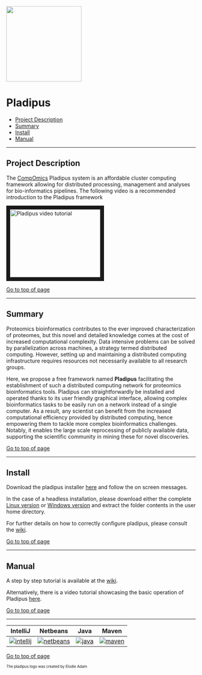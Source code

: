 <img src="https://raw.githubusercontent.com/wiki/compomics/pladipus/pladipus_logo.jpg" width="200">

# Pladipus

 * [Project Description](#project-description)
 * [Summary](#summary)
 * [Install](#install)
 * [Manual](#manual)

----

## Project Description

The [CompOmics](http://www.compomics.com) Pladipus system is an affordable cluster computing framework allowing for distributed processing, management and analyses for bio-informatics pipelines.
The following video is a recommended introduction to the Pladipus framework

<a href="http://www.youtube.com/watch?v=d3bXgogYYhI" target="_blank"><img src="http://img.youtube.com/vi/d3bXgogYYhI/0.jpg" 
alt="Pladipus video tutorial" width="240" height="180" border="10" /></a>

[Go to top of page](#pladipus)

----

## Summary

Proteomics bioinformatics contributes to the ever improved characterization of proteomes, but this novel and detailed knowledge comes at the cost of increased computational complexity. Data intensive problems can be solved by parallelization across machines, a strategy termed distributed computing. However, setting up and maintaining a distributed computing infrastructure requires resources not necessarily available to all research groups.

Here, we propose a free framework named **Pladipus** facilitating the establishment of such a distributed computing network for proteomics bioinformatics tools. Pladipus can straightforwardly be installed and operated thanks to its user friendly graphical interface, allowing complex bioinformatics tasks to be easily run on a network instead of a single computer. As a result, any scientist can benefit from the increased computational efficiency provided by distributed computing, hence empowering them to tackle more complex bioinformatics challenges. Notably, it enables the large scale reprocessing of publicly available data, supporting the scientific community in mining these for novel discoveries.

[Go to top of page](#pladipus)

----

## Install

Download the pladipus installer [here](http://genesis.ugent.be/pladipus/download/Pladipus-installer-0.3.0.jar) and follow the on screen messages. 

In the case of a headless installation, please download either the complete [Linux version](http://genesis.ugent.be/pladipus/download/pladipus-linux) or [Windows version](http://genesis.ugent.be/pladipus/download/pladipus-windows) and extract the folder contents in the user home directory.

For further details on how to correctly configure pladipus, please consult the [wiki](https://github.com/compomics/pladipus/wiki/Settings).

[Go to top of page](#pladipus)

----

## Manual

A step by step tutorial is available at the [wiki](https://github.com/compomics/pladipus/wiki/Manual). 

Alternatively, there is a video tutorial showcasing the basic operation of Pladipus [here](https://www.youtube.com/watch?v=ZQff2Yqhgrk).

[Go to top of page](#pladipus)

----

| IntelliJ | Netbeans | Java | Maven |
|:--:|:--:|:--:|:--:|
| [![intellij](https://www.jetbrains.com/idea/docs/logo_intellij_idea.png)](https://www.jetbrains.com/idea/) | [![netbeans](https://netbeans.org/images_www/visual-guidelines/NB-logo-single.jpg)](https://netbeans.org/) | [![java](http://genesis.ugent.be/public_data/image/java.png)](http://java.com/en/) | [![maven](http://genesis.ugent.be/public_data/image/maven.png)](http://maven.apache.org/) |

[Go to top of page](#pladipus)

<sup><sub>The pladipus logo was created by Elodie Adam</sub></sup>
